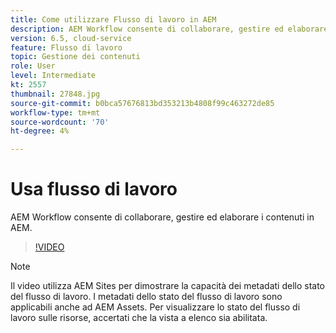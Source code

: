 ```yaml
---
title: Come utilizzare Flusso di lavoro in AEM
description: AEM Workflow consente di collaborare, gestire ed elaborare i contenuti in AEM.
version: 6.5, cloud-service
feature: Flusso di lavoro
topic: Gestione dei contenuti
role: User
level: Intermediate
kt: 2557
thumbnail: 27848.jpg
source-git-commit: b0bca57676813bd353213b4808f99c463272de85
workflow-type: tm+mt
source-wordcount: '70'
ht-degree: 4%

---
```



# Usa flusso di lavoro

AEM Workflow consente di collaborare, gestire ed elaborare i contenuti in AEM.

>[!VIDEO](https://video.tv.adobe.com/v/27848/?quality=12&learn=on)

>[!NOTE]
>
> Il video utilizza AEM Sites per dimostrare la capacità dei metadati dello stato del flusso di lavoro. I metadati dello stato del flusso di lavoro sono applicabili anche ad AEM Assets. Per visualizzare lo stato del flusso di lavoro sulle risorse, accertati che la vista a elenco sia abilitata.

